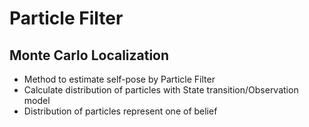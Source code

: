 # Particle Filter

## Monte Carlo Localization
* Method to estimate self-pose by Particle Filter
* Calculate distribution of particles with State transition/Observation model
* Distribution of particles represent one of belief